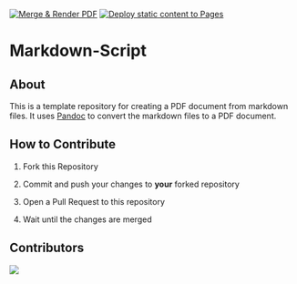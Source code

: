 [![Merge & Render PDF](https://github.com/ManuelLerchner/markdown-script/actions/workflows/render.yml/badge.svg)](https://github.com/ManuelLerchner/subject/actions/workflows/render.yml)
[![Deploy static content to Pages](https://github.com/ManuelLerchner/markdown-script/actions/workflows/static.yml/badge.svg)](https://github.com/ManuelLerchner/subject/actions/workflows/static.yml)

# Markdown-Script

## About

This is a template repository for creating a PDF document from markdown files. It uses [Pandoc](https://pandoc.org/) to convert the markdown files to a PDF document.

## How to Contribute

1. Fork this Repository

2. Commit and push your changes to **your** forked repository

3. Open a Pull Request to this repository

4. Wait until the changes are merged

## Contributors

<a href="https://github.com/ManuelLerchner/markdown-script/graphs/contributors">
  <img src="https://contrib.rocks/image?repo=ManuelLerchner/markdown-script" />
</a>
